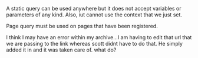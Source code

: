 A static query can be used anywhere but it does not accept variables or parameters of any kind. Also, iut cannot use the context that we just set.

Page query must be used on pages that have been registered.

I think I may have an error within my archive...I am having to edit that url that we are passing to the link whereas scott didnt have to do that. He simply added it in and it was taken care of. what do?
